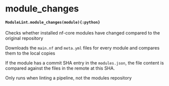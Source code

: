 # module_changes

#### `ModuleLint.module_changes(module){:python}`

Checks whether installed nf-core modules have changed compared to the
original repository

Downloads the `main.nf` and `meta.yml` files for every module
and compares them to the local copies

If the module has a commit SHA entry in the `modules.json`, the file content is
compared against the files in the remote at this SHA.

Only runs when linting a pipeline, not the modules repository
